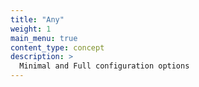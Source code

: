 ```yaml
---
title: "Any"
weight: 1
main_menu: true
content_type: concept
description: >
  Minimal and Full configuration options
---
```


